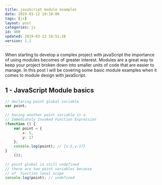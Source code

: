 ```yaml
---
title: javaScript module examples
date: 2019-03-12 19:10:00
tags: [js]
layout: post
categories: js
id: 400
updated: 2019-03-13 18:51:28
version: 1.1
---
```


When starting to develop a complex project with javaScript the importance of using modules becomes of greater interest. Modules are a great way to keep your project broken down into smaller units of code that are easier to manage. In this post I will be covering some basic module examples when it comes to module design with javaScript.

<!-- more -->

## 1 - JavaScript Module basics

```js
// declaring point global variable
var point;
 
// having another point variable in a 
// Immediately Invoked Function Expression
(function () {
    var point = {
        x: 5,
        y: 17
    };
    console.log(point); // {x:5,y:17}
}
    ());
 
// point global is still undefined
// there are two point variables because
// of  function level scope
console.log(point); // undefined
```
